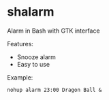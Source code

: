 # shalarm

Alarm in Bash with GTK interface

Features:

* Snooze alarm
* Easy to use

Example:

    nohup alarm 23:00 Dragon Ball &
 
